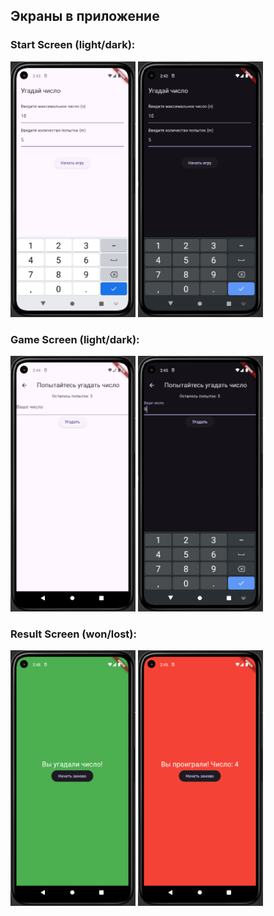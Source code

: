 ## Экраны в приложение

### Start Screen (light/dark):
<img src="lib/images/start_screen/start_screen (light).png" width="200px" alt="Start Screen Light" style="display:inline-block;">
<img src="lib/images/start_screen/start_screen (dark).png" width="200px" alt="Start Screen Dark" style="display:inline-block;">

### Game Screen (light/dark):
<img src="lib/images/game_screen/game_screen (light).png" width="200px" alt="Game Screen Light" style="display:inline-block;">
<img src="lib/images/game_screen/game_screen (dark).png" width="200px" alt="Game Screen Dark" style="display:inline-block;">

### Result Screen (won/lost):
<img src="lib/images/result_screen/game_won.png" width="200px" alt="Game Won" style="display:inline-block;">
<img src="lib/images/result_screen/game_lost.png" width="200px" alt="Game Lost" style="display:inline-block;">
